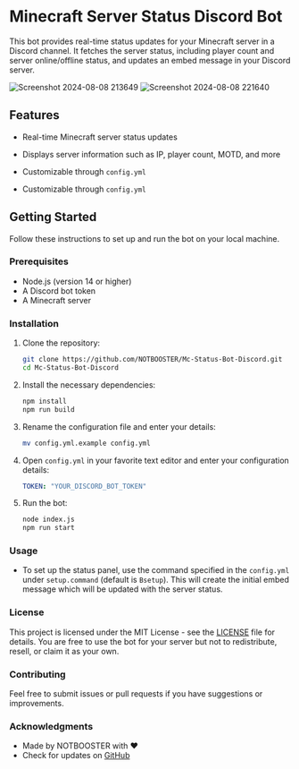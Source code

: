 # Minecraft Server Status Discord Bot

This bot provides real-time status updates for your Minecraft server in a Discord channel. It fetches the server status, including player count and server online/offline status, and updates an embed message in your Discord server.


![Screenshot 2024-08-08 213649](https://github.com/user-attachments/assets/f6ca1203-a01a-49bf-8682-c57a5615677a)
![Screenshot 2024-08-08 221640](https://github.com/user-attachments/assets/62ba5a92-12b9-4db2-b494-8537056fde99)




## Features

- Real-time Minecraft server status updates
- Displays server information such as IP, player count, MOTD, and more

- Customizable through `config.yml`
- Customizable through `config.yml`

## Getting Started

Follow these instructions to set up and run the bot on your local machine.

### Prerequisites

- Node.js (version 14 or higher)
- A Discord bot token
- A Minecraft server

### Installation

1. Clone the repository:

   ```sh
   git clone https://github.com/NOTBOOSTER/Mc-Status-Bot-Discord.git
   cd Mc-Status-Bot-Discord
   ```
   
2. Install the necessary dependencies:
   ```sh
   npm install
   npm run build
   ```

4. Rename the configuration file and enter your details:

   ```sh
   mv config.yml.example config.yml
   ```

5. Open `config.yml` in your favorite text editor and enter your configuration details:

   ```yaml
   TOKEN: "YOUR_DISCORD_BOT_TOKEN"
   ```

6. Run the bot:

   ```sh
   node index.js
   npm run start
   ```

### Usage

- To set up the status panel, use the command specified in the `config.yml` under `setup.command` (default is `Bsetup`). This will create the initial embed message which will be updated with the server status.

### License

This project is licensed under the MIT License - see the [LICENSE](LICENSE) file for details. You are free to use the bot for your server but not to redistribute, resell, or claim it as your own.

### Contributing

Feel free to submit issues or pull requests if you have suggestions or improvements.

### Acknowledgments

- Made by NOTBOOSTER with ❤️
- Check for updates on [GitHub](https://github.com/NOTBOOSTER/Mc-Status-Bot-Discord)
